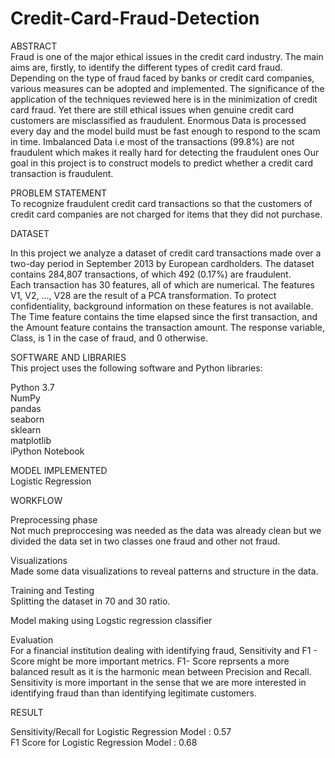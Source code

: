 # Credit-Card-Fraud-Detection

ABSTRACT<br>
Fraud is one of the major ethical issues in the credit card industry.
The main aims are, firstly, to identify the different types of credit card fraud.
Depending on the type of fraud faced by banks or credit card companies, various measures can be adopted and implemented.
The significance of the application of the techniques reviewed here is in the minimization of credit card fraud.
Yet there are still ethical issues when genuine credit card customers are misclassified as fraudulent.
Enormous Data is processed every day and the model build must be fast enough to respond to the scam in time.
Imbalanced Data i.e most of the transactions (99.8%) are not fraudulent which makes it really hard for detecting the fraudulent ones
Our goal in this project is to construct models to predict whether a credit card transaction is fraudulent.
<br>

PROBLEM STATEMENT<br>
To recognize fraudulent credit card transactions so that the customers of credit card companies are not charged for items that they did not purchase.
<br>

DATASET<br>

In this project we analyze a dataset of credit card transactions made over a two-day period in September 2013 by European cardholders. The dataset contains 284,807 transactions, of which 492 (0.17%) are fraudulent.<br>
Each transaction has 30 features, all of which are numerical. The features V1, V2, ..., V28 are the result of a PCA transformation. To protect confidentiality, background information on these features is not available. The Time feature contains the time elapsed since the first transaction, and the Amount feature contains the transaction amount. The response variable, Class, is 1 in the case of fraud, and 0 otherwise.
<br>

SOFTWARE AND LIBRARIES<br>
This project uses the following software and Python libraries:<br>

Python 3.7<br>
NumPy<br>
pandas<br>
seaborn<br>
sklearn<br>
matplotlib<br>
iPython Notebook<br>

MODEL IMPLEMENTED<br>
Logistic Regression<br>

WORKFLOW<br>

Preprocessing phase<br>
Not much preproccesing was needed as the data was already clean but we divided the data set in two classes one fraud and other not fraud.<br>

Visualizations<br>
Made some data visualizations to reveal patterns and structure in the data.<br>

Training and Testing<br>
Splitting the dataset in 70 and 30 ratio.<br>

Model making using Logstic regression classifier<br>

Evaluation
<br>
For a financial institution dealing with identifying fraud, Sensitivity and F1 - Score might be more important metrics. F1- Score reprsents a more balanced result as it is the harmonic mean between Precision and Recall. Sensitivity is more important in the sense that we are more interested in identifying fraud than than identifying legitimate customers. 
<br>

RESULT<br>

Sensitivity/Recall for Logistic Regression Model  : 0.57<br>
F1 Score for Logistic Regression Model  : 0.68<br>
